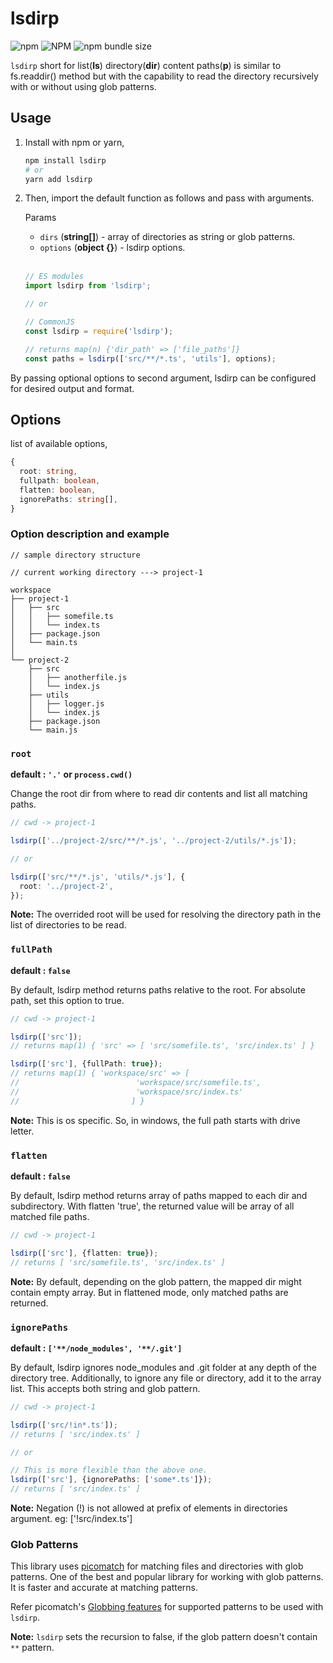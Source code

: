# lsdirp

![npm](https://img.shields.io/npm/v/lsdirp) ![NPM](https://img.shields.io/npm/l/lsdirp) ![npm bundle size](https://img.shields.io/bundlephobia/minzip/lsdirp)

`lsdirp` short for list(**ls**) directory(**dir**) content paths(**p**) is similar to fs.readdir() method but with the capability to read the directory recursively with or without using glob patterns.

## Usage

1. Install with npm or yarn,</br>

   ```sh
   npm install lsdirp
   # or
   yarn add lsdirp
   ```

2. Then, import the default function as follows and pass with arguments.

   Params</br>

   - `dirs` (**string[]**) - array of directories as string or glob patterns.
   - `options` (**object {}**) - lsdirp options.

   </br>

   ```ts
   // ES modules
   import lsdirp from 'lsdirp';

   // or

   // CommonJS
   const lsdirp = require('lsdirp');

   // returns map(n) {'dir_path' => ['file_paths']}
   const paths = lsdirp(['src/**/*.ts', 'utils'], options);
   ```

By passing optional options to second argument, lsdirp can be configured for desired output and format.

## Options

list of available options,

```ts
{
  root: string,
  fullpath: boolean,
  flatten: boolean,
  ignorePaths: string[],
}
```

### Option description and example

```
// sample directory structure

// current working directory ---> project-1

workspace
├── project-1
│   ├── src
│   │   ├── somefile.ts
│   │   └── index.ts
│   ├── package.json
│   └── main.ts
│
└── project-2
    ├── src
    │   ├── anotherfile.js
    │   └── index.js
    ├── utils
    │   ├── logger.js
    │   └── index.js
    ├── package.json
    └── main.js
```

### `root`

**default : `'.'` or `process.cwd()`**</br>

Change the root dir from where to read dir contents and list all matching paths.

```ts
// cwd -> project-1

lsdirp(['../project-2/src/**/*.js', '../project-2/utils/*.js']);

// or

lsdirp(['src/**/*.js', 'utils/*.js'], {
  root: '../project-2',
});
```

**Note:** The overrided root will be used for resolving the directory path in the list of directories to be read.

### `fullPath`

**default : `false`**</br>

By default, lsdirp method returns paths relative to the root. For absolute path, set this option to true.

```ts
// cwd -> project-1

lsdirp(['src']);
// returns map(1) { 'src' => [ 'src/somefile.ts', 'src/index.ts' ] }

lsdirp(['src'], {fullPath: true});
// returns map(1) { 'workspace/src' => [
//                          'workspace/src/somefile.ts',
//                          'workspace/src/index.ts'
//                         ] }
```

**Note:** This is os specific. So, in windows, the full path starts with drive letter.

### `flatten`

**default : `false`**</br>

By default, lsdirp method returns array of paths mapped to each dir and subdirectory. With flatten 'true', the returned value will be array of all matched file paths.

```ts
// cwd -> project-1

lsdirp(['src'], {flatten: true});
// returns [ 'src/somefile.ts', 'src/index.ts' ]
```

**Note:** By default, depending on the glob pattern, the mapped dir might contain empty array. But in flattened mode, only matched paths are returned.

### `ignorePaths`

**default : `['**/node_modules', '**/.git']`**</br>

By default, lsdirp ignores node_modules and .git folder at any depth of the directory tree. Additionally, to ignore any file or directory, add it to the array list. This accepts both string and glob pattern.

```ts
// cwd -> project-1

lsdirp(['src/!in*.ts']);
// returns [ 'src/index.ts' ]

// or

// This is more flexible than the above one.
lsdirp(['src'], {ignorePaths: ['some*.ts']});
// returns [ 'src/index.ts' ]
```

**Note:** Negation (!) is not allowed at prefix of elements in directories argument. eg: ['!src/index.ts']

### Glob Patterns

This library uses [picomatch](https://github.com/micromatch/picomatch) for matching files and directories with glob patterns. One of the best and popular library for working with glob patterns. It is faster and accurate at matching patterns.

Refer picomatch's [Globbing features](https://github.com/micromatch/picomatch#globbing-features) for supported patterns to be used with `lsdirp`.

**Note:** `lsdirp` sets the recursion to false, if the glob pattern doesn't contain `**` pattern.
